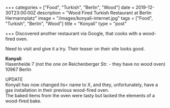 +++
categories = ["Food", "Turkish", "Berlin", "Wood"]
date = 2019-12-30T23:00:00Z
description = "Wood Fired Turkish Restaurant at Berlin Hermannplatz"
image = "/images/konyali-internet.jpg"
tags = ["Food", "Turkish", "Berlin", "Wood"]
title = "Konyali"
type = "post"

+++
Discovered another restaurant via Google, that cooks with a wood-fired oven.

Need to visit and give it a try. Their teaser on their site looks good.

**Konyali**  
Hasenheide 7 (not the one on Reichenberger Str. - they have no wood oven)  
10967 Berlin

UPDATE  
Konyali has now changed its< name to X, and they, unfortunately, have a gas installation in their previous wood-fired oven.  
The baked items from the oven were tasty but lacked the elements of a wood-fired bake.